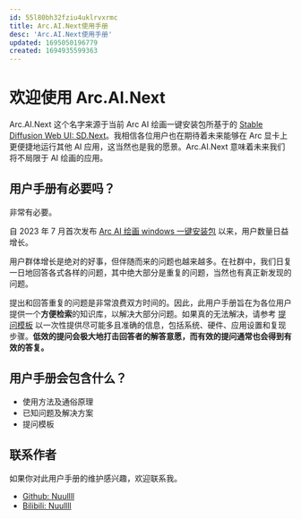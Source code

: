 ```yaml
---
id: 55l80bh32fziu4uklrvxrmc
title: Arc.AI.Next使用手册
desc: 'Arc.AI.Next使用手册'
updated: 1695050196779
created: 1694935599363
---
```

# 欢迎使用 Arc.AI.Next

Arc.AI.Next 这个名字来源于当前 Arc AI 绘画一键安装包所基于的 [Stable Diffusion Web UI: SD.Next](https://github.com/vladmandic/automatic)。我相信各位用户也在期待着未来能够在 Arc 显卡上更便捷地运行其他 AI 应用，这当然也是我的愿景。Arc.AI.Next 意味着未来我们将不局限于 AI 绘画的应用。

## 用户手册有必要吗？

非常有必要。

自 2023 年 7 月首次发布 [Arc AI 绘画 windows 一键安装包](https://www.bilibili.com/video/BV1bj411R7rk) 以来，用户数量日益增长。

用户群体增长是绝对的好事，但伴随而来的问题也越来越多。在社群中，我们日复一日地回答各式各样的问题，其中绝大部分是重复的问题，当然也有真正新发现的问题。

提出和回答重复的问题是非常浪费双方时间的。因此，此用户手册旨在为各位用户提供一个**方便检索**的知识库，以解决大部分问题。如果真的无法解决，请参考 [提问模板]() 以一次性提供尽可能多且准确的信息，包括系统、硬件、应用设置和复现步骤。**低效的提问会极大地打击回答者的解答意愿，而有效的提问通常也会得到有效的答复。**

## 用户手册会包含什么？

- 使用方法及通俗原理
- 已知问题及解决方案
- 提问模板

## 联系作者

如果你对此用户手册的维护感兴趣，欢迎联系我。

- [Github: Nuullll](https://github.com/nuullll)
- [Bilibili: Nuullll](https://space.bilibili.com/18233791)
